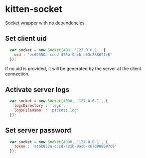 # kitten-socket

Socket wrapper with no dependencies

## Set client uid

```javascript
  var socket = new Socket(400, '127.0.0.1', {
    uid : 'ec02850a-cccd-470b-9acb-c63c888097c0'
  });
```

If no uid is provided, it will be generated by the server at the client connection.

## Activate server logs

```javascript
  var socket = new Socket(4000, '127.0.0.1', { 
    logsDirectory : 'logs', 
    logsFilename  : 'packets.log' 
  });
```

## Set server password 

```javascript
  var socket = new Socket(4000, '127.0.0.1', { 
    token : 'at6k850a-cccd-421b-9acb-c676888097c0'
  });
```
